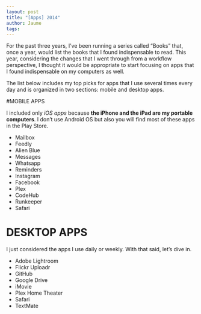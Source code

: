 ```yaml
---
layout: post
title: "[Apps] 2014"
author: Jaume
tags:
---
```


For the past three years, I’ve been running a series called “Books” that, once a year, would list the books that I found indispensable to read. This year, considering the changes that I went through from a workflow perspective, I thought it would be appropriate to start focusing on apps that I found indispensable on my computers as well.

The list below includes my top picks for apps that I use several times every day and is organized in two sections: mobile and desktop apps.

#MOBILE APPS

I included only *iOS apps* because **the iPhone and the iPad are my portable computers**. I don’t use Android OS but also you will find most of these apps in the Play Store.

- Mailbox
- Feedly
- Alien Blue
- Messages
- Whatsapp
- Reminders
- Instagram
- Facebook
- Plex
- CodeHub
- Runkeeper
- Safari

# DESKTOP APPS

I just considered the apps I use daily or weekly. With that said, let’s dive in.

- Adobe Lightroom
- Flickr Uploadr
- GitHub
- Google Drive
- iMovie
- Plex Home Theater
- Safari
- TextMate
